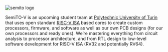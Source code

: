 ![semito logo](https://github.com/semitov/artwork/blob/main/logo/raster/semito-v_logo.png)

SemiTO-V is an upcoming student team at [Polytechnic University of Turin](https://www.polito.it/en) that uses open
standard [RISC-V ISA](https://en.wikipedia.org/wiki/RISC-V) based cores to create custom processors, firmware, and
software as well as our own PCB designs (for our own processors and ready ones). We’re mastering everything from
circuit analysis to processor architecture, and from RTL design to low-level software development for RISC-V ISA 
(RV32 and potentially RV64).
